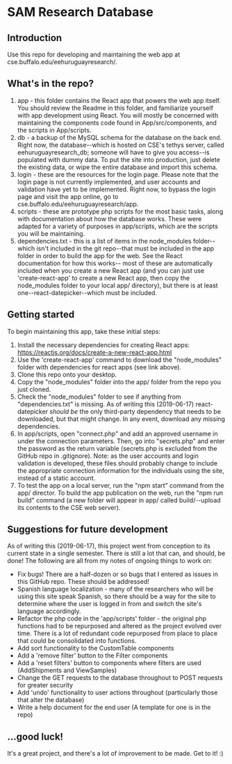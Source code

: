 # SAM Research Database

## Introduction

Use this repo for developing and maintaining the web app at cse.buffalo.edu/eehuruguayresearch/.

## What's in the repo?

1. app - this folder contains the React app that powers the web app itself. You should review the Readme in this folder, and familiarize yourself with app development using React. You will mostly be concerned with maintaining the components code found in App/src/components, and the scripts in App/scripts.
2. db - a backup of the MySQL schema for the database on the back end. Right now, the database--which is hosted on CSE's tethys server, called eehuruguayresearch_db; someone will have to give you access--is populated with dummy data. To put the site into production, just delete the existing data, or wipe the entire database and import this schema.
3. login - these are the resources for the login page. Please note that the login page is not currently implemented, and user accounts and validation have yet to be implemented. Right now, to bypass the login page and visit the app online, go to cse.buffalo.edu/eehuruguayresearch/app. 
4. scripts - these are prototype php scripts for the most basic tasks, along with documentation about how the database works. These were adapted for a variety of purposes in app/scripts, which are the scripts you will be maintaining.
4. dependencies.txt - this is a list of items in the node_modules folder--which isn't included in the git repo--that must be included in the app folder in order to build the app for the web. See the React documentation for how this works-- most of these are automatically included when you create a new React app (and you can just use 'create-react-app' to create a new React app, then copy the node_modules folder to your local app/ directory), but there is at least one--react-datepicker--which must be included.

## Getting started

To begin maintaining this app, take these initial steps:

1. Install the necessary dependencies for creating React apps: https://reactjs.org/docs/create-a-new-react-app.html
2. Use the 'create-react-app' command to download the "node_modules" folder with dependencies for react apps (see link above).
3. Clone this repo onto your desktop.
4. Copy the "node_modules" folder into the app/ folder from the repo you just cloned.
5. Check the "node_modules" folder to see if anything from "dependencies.txt" is missing. As of writing this (2019-06-17) react-datepicker *should be* the only third-party dependency that needs to be downloaded, but that might change. In any event, download any missing dependencies.
6. In app/scripts, open "connect.php" and add an approved username in under the connection parameters. Then, go into "secrets.php" and enter the password as the return variable (secrets.php is excluded from the GitHub repo in .gitignore). Note: as the user accounts and login validation is developed, these files should probably change to include the appropriate connection information for the individuals using the site, instead of a static account.
7. To test the app on a local server, run the "npm start" command from the app/ director. To build the app publication on the web, run the "npm run build" command (a new folder will appear in app/ called build/--upload its contents to the CSE web server).

## Suggestions for future development

As of writing this (2019-06-17), this project went from conception to its current state in a single semester. There is still a lot that can, and should, be done! The following are all from my notes of ongoing things to work on:

* Fix bugs! There are a half-dozen or so bugs that I entered as issues in this GitHub repo. These should be addressed!
* Spanish language localization - many of the researchers who will be using this site speak Spanish, so there should be a way for the site to determine where the user is logged in from and switch the site's language accordingly.
* Refactor the php code in the 'app/scripts' folder - the original php functions had to be repurposed and altered as the project evolved over time. There is a lot of redundant code repurposed from place to place that could be consolidated into functions. 
* Add sort functionality to the CustomTable components
* Add a 'remove filter' button to the Filter components
* Add a 'reset filters' button to components where filters are used (AddShipments and ViewSamples)
* Change the GET requests to the database throughout to POST requests for greater security
* Add 'undo' functionality to user actions throughout (particularly those that alter the database)
* Write a help document for the end user (A template for one is in the repo)

## ...good luck!

It's a great project, and there's a lot of improvement to be made. Get to it! :)
